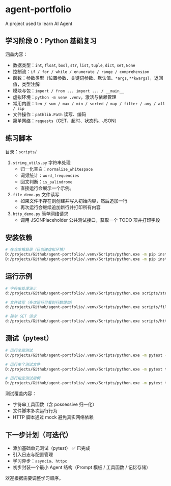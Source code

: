 # agent-portfolio
A project used to learn AI Agent

## 学习阶段 0：Python 基础复习

涵盖内容：
- 数据类型：`int`, `float`, `bool`, `str`, `list`, `tuple`, `dict`, `set`, `None`
- 控制流：`if / for / while / enumerate / range / comprehension`
- 函数：参数类型（位置参数、关键词参数、默认值、`*args`, `**kwargs`），返回值，类型注解
- 模块与包：`import / from ... import ... / __main__`
- 虚拟环境：`python -m venv .venv`，激活与依赖管理
- 常用内置：`len / sum / max / min / sorted / map / filter / any / all / zip`
- 文件操作：`pathlib.Path` 读写、编码
- 简单网络：`requests`（GET、超时、状态码、JSON）

## 练习脚本
目录：`scripts/`

1. `string_utils.py` 字符串处理
   - 归一化空白：`normalize_whitespace`
   - 词频统计：`word_frequencies`
   - 回文判断：`is_palindrome`
   - 直接运行会展示一个示例。
2. `file_demo.py` 文件读写
   - 如果文件不存在则创建并写入初始内容，然后追加一行
   - 再次运行会继续追加新行并打印所有内容
3. `http_demo.py` 简单网络请求
   - 调用 JSONPlaceholder 公共测试接口，获取一个 TODO 项并打印字段

## 安装依赖

```bash
# 在仓库根目录（已创建虚拟环境）
D:/projects/Github/agent-portfolio/.venv/Scripts/python.exe -m pip install -U pip
D:/projects/Github/agent-portfolio/.venv/Scripts/python.exe -m pip install -r requirements.txt
```

## 运行示例

```bash
# 字符串处理演示
d:/projects/Github/agent-portfolio/.venv/Scripts/python.exe scripts/string_utils.py

# 文件读写（多次运行可看到行数增加）
d:/projects/Github/agent-portfolio/.venv/Scripts/python.exe scripts/file_demo.py

# 简单 GET 请求
d:/projects/Github/agent-portfolio/.venv/Scripts/python.exe scripts/http_demo.py
```

## 测试（pytest）

```bash
# 运行全部测试
D:/projects/Github/agent-portfolio/.venv/Scripts/python.exe -m pytest -q

# 运行单个测试文件
D:/projects/Github/agent-portfolio/.venv/Scripts/python.exe -m pytest tests/test_string_utils.py -q

# 运行指定测试用例
D:/projects/Github/agent-portfolio/.venv/Scripts/python.exe -m pytest tests/test_string_utils.py::test_is_palindrome -q
```

测试覆盖内容：
- 字符串工具函数（含 possessive 归一化）
- 文件脚本多次运行行为
- HTTP 脚本通过 mock 避免真实网络依赖

## 下一步计划（可迭代）
- 添加基础单元测试（pytest） ✅ 已完成
- 引入日志与配置管理
- 学习异步：`asyncio`、`httpx`
- 初步封装一个最小 Agent 结构（Prompt 模板 / 工具函数 / 记忆存储）

欢迎根据需要调整学习顺序。
